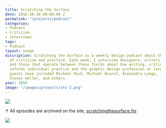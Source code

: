 ```yaml
---
title: Scratching the Surface
date: 2016-10-30 00:00:00 Z
permalink: "/projects/podcast"
categories:
- Podcast
- Criticism
- Interviews
tags:
- Podcast
layout: image
discription: Scratching the Surface is a weekly design podcast about the intersection
  of criticism and practice. Each week, I interview designers, writers, critics, educators
  and those that operate between these fields about how writing, criticism, and theory
  informs individual practice and the graphic design profession at large. Previous
  guests have included Michael Rock, Michael Bierut, Alexandra Lange, Jessica Helfand,
  Steven Heller, and others.
year: 2016
image: "/images/projects/sts-2.png"
---
```


<img src="/images/projects/sts-1.png">
<div class="images-right"><p>&uarr; All episodes are archived on the site, <a href="http://www.scratchingthesurface.fm">scratchingthesurface.fm</a></p></div>
<section class="clear"></section>
<img src="/images/projects/sts-2.png">
